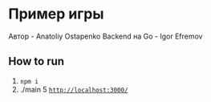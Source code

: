 # Пример игры
Автор - Anatoliy Ostapenko
Backend на Go - Igor Efremov

## How to run

1. `npm i`
4. ./main
5 [`http://localhost:3000/`](http://localhost:3000/)

